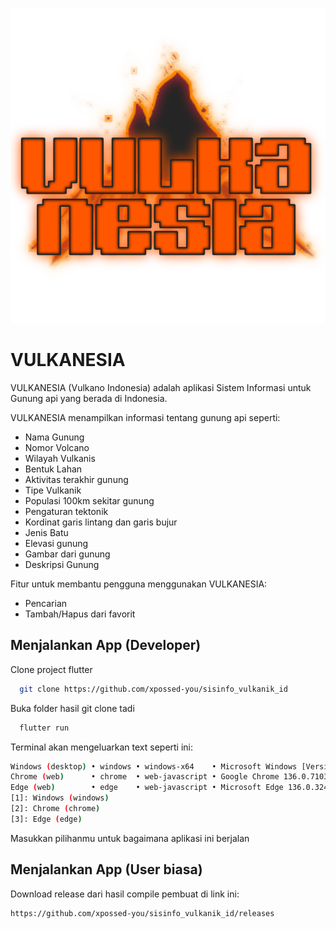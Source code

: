 
![Logo](https://raw.githubusercontent.com/xpossed-you/sisinfo_vulkanik_id/refs/heads/master/screenshot/logo_aplikasi.png?token=GHSAT0AAAAAADA3PEW2WGWOWW6XB7TF45ZG2BHDRBQ)


# VULKANESIA

VULKANESIA (Vulkano Indonesia) adalah aplikasi Sistem Informasi untuk Gunung api yang berada di Indonesia.

VULKANESIA menampilkan informasi tentang gunung api seperti:
- Nama Gunung
- Nomor Volcano
- Wilayah Vulkanis
- Bentuk Lahan
- Aktivitas terakhir gunung
- Tipe Vulkanik
- Populasi 100km sekitar gunung
- Pengaturan tektonik
- Kordinat garis lintang dan garis bujur
- Jenis Batu
- Elevasi gunung
- Gambar dari gunung
- Deskripsi Gunung

Fitur untuk membantu pengguna menggunakan VULKANESIA:
- Pencarian
- Tambah/Hapus dari favorit


## Menjalankan App (Developer)

Clone project flutter

```bash
  git clone https://github.com/xpossed-you/sisinfo_vulkanik_id
```

Buka folder hasil git clone tadi

```bash
  flutter run
```

Terminal akan mengeluarkan text seperti ini:

```bash
Windows (desktop) • windows • windows-x64    • Microsoft Windows [Version 10.0.26100.4061]
Chrome (web)      • chrome  • web-javascript • Google Chrome 136.0.7103.114
Edge (web)        • edge    • web-javascript • Microsoft Edge 136.0.3240.64
[1]: Windows (windows)
[2]: Chrome (chrome)
[3]: Edge (edge)
```

Masukkan pilihanmu untuk bagaimana aplikasi ini berjalan

## Menjalankan App (User biasa)

Download release dari hasil compile pembuat di link ini:
```bash
https://github.com/xpossed-you/sisinfo_vulkanik_id/releases
```
